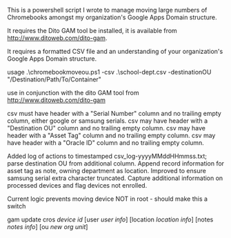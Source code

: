 This is a powershell script I wrote to manage moving large numbers of Chromebooks amongst my organization's Google Apps Domain structure. 

It requires the Dito GAM tool be installed, it is available from http://www.ditoweb.com/dito-gam. 

It requires a formatted CSV file and an understanding of your organization's Google Apps Domain structure. 

usage .\chromebookmoveou.ps1 -csv .\school-dept.csv -destinationOU "/Destination/Path/To/Container"

use in conjunction with the dito GAM tool from http://www.ditoweb.com/dito-gam

csv must have header with a "Serial Number" column and no trailing empty column, either google or samsung serials.
csv may have header with a "Destination OU" column and no trailing empty column.
csv may have header with a "Asset Tag" column and no trailing empty column.
csv may have header with a "Oracle ID" column and no trailing empty column.

Added log of actions to timestamped csv_log-yyyyMMddHHmmss.txt; parse destination OU from additional column.
Append record information for asset tag as note, owning department as location.
Improved to ensure samsung serial extra character truncated.
Capture additional information on processed devices and flag devices not enrolled.

Current logic prevents moving device NOT in root - should make this a switch

   gam update cros _device id_ [user _user info_] [location _location info_]
                           	[notes _notes info_] [ou _new org unit_]

